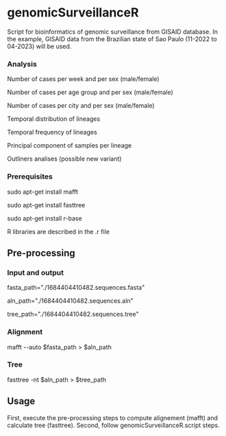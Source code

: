 <!-- GETTING STARTED -->
# genomicSurveillanceR 
Script for bioinformatics of genomic surveillance from GISAID database. In the example, GISAID data from the Brazilian state of Sao Paulo (11-2022 to 04-2023) will be used.

###  Analysis
Number of cases per week and per sex (male/female) 

Number of cases per age group and per sex (male/female)

Number of cases per city and per sex (male/female)

Temporal distribution of lineages

Temporal frequency of lineages

Principal component of samples per lineage

Outliners analises (possible new variant)

### Prerequisites
sudo apt-get install mafft

sudo apt-get install fasttree

sudo apt-get install r-base

R libraries are described in the .r file

## Pre-processing
### Input and output
fasta_path="./1684404410482.sequences.fasta"

aln_path="./1684404410482.sequences.aln"

tree_path="./1684404410482.sequences.tree"

### Alignment
mafft --auto $fasta_path > $aln_path

### Tree
fasttree -nt $aln_path > $tree_path

## Usage
First, execute the pre-processing steps to compute alignement (mafft) and calculate tree (fasttree). Second, follow genomicSurveillanceR.script steps.

